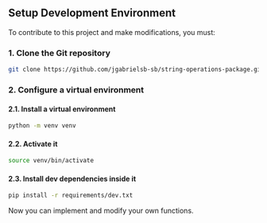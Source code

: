 ## Setup Development Environment
To contribute to this project and make modifications, you must:

### 1. Clone the Git repository ###
```bash
git clone https://github.com/jgabrielsb-sb/string-operations-package.git
```

### 2. Configure a virtual environment ###

#### 2.1. Install a virtual environment ####
```bash
python -m venv venv
```

#### 2.2. Activate  it
```bash
source venv/bin/activate
```

#### 2.3. Install dev dependencies inside it ####
```bash
pip install -r requirements/dev.txt
```

Now you can implement and modify your own functions.

